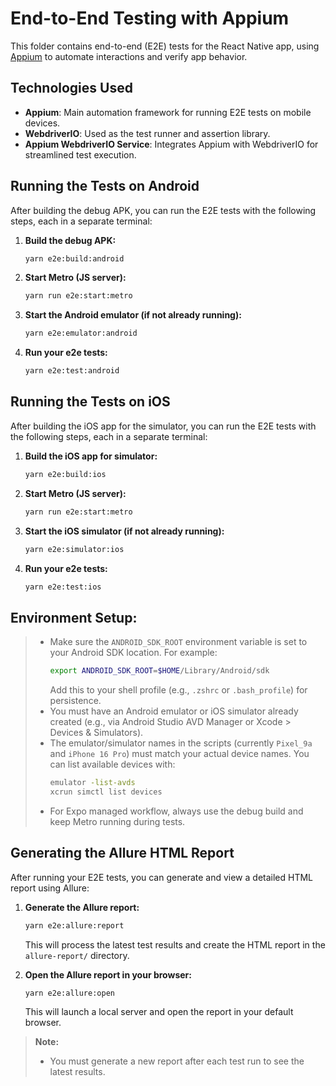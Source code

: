 # End-to-End Testing with Appium

This folder contains end-to-end (E2E) tests for the React Native app, using [Appium](https://appium.io/) to automate interactions and verify app behavior.

## Technologies Used

- **Appium**: Main automation framework for running E2E tests on mobile devices.
- **WebdriverIO**: Used as the test runner and assertion library.
- **Appium WebdriverIO Service**: Integrates Appium with WebdriverIO for streamlined test execution.

## Running the Tests on Android

After building the debug APK, you can run the E2E tests with the following steps, each in a separate terminal:

1. **Build the debug APK:**
   ```sh
   yarn e2e:build:android
   ```
2. **Start Metro (JS server):**
   ```sh
   yarn run e2e:start:metro
   ```
3. **Start the Android emulator (if not already running):**
   ```sh
   yarn e2e:emulator:android
   ```
4. **Run your e2e tests:**
   ```sh
   yarn e2e:test:android
   ```


## Running the Tests on iOS

After building the iOS app for the simulator, you can run the E2E tests with the following steps, each in a separate terminal:

1. **Build the iOS app for simulator:**
   ```sh
   yarn e2e:build:ios
   ```
2. **Start Metro (JS server):**
   ```sh
   yarn run e2e:start:metro
   ```
3. **Start the iOS simulator (if not already running):**
   ```sh
   yarn e2e:simulator:ios
   ```
4. **Run your e2e tests:**
   ```sh
   yarn e2e:test:ios
   ```


## **Environment Setup:**

> - Make sure the `ANDROID_SDK_ROOT` environment variable is set to your Android SDK location. For example:
>   ```sh
>   export ANDROID_SDK_ROOT=$HOME/Library/Android/sdk
>   ```
>   Add this to your shell profile (e.g., `.zshrc` or `.bash_profile`) for persistence.
> - You must have an Android emulator or iOS simulator already created (e.g., via Android Studio AVD Manager or Xcode > Devices & Simulators).
> - The emulator/simulator names in the scripts (currently `Pixel_9a` and `iPhone 16 Pro`) must match your actual device names. You can list available devices with:
>   ```sh
>   emulator -list-avds
>   xcrun simctl list devices
>   ```
> - For Expo managed workflow, always use the debug build and keep Metro running during tests.


## Generating the Allure HTML Report

After running your E2E tests, you can generate and view a detailed HTML report using Allure:

1. **Generate the Allure report:**
   ```sh
   yarn e2e:allure:report
   ```
   This will process the latest test results and create the HTML report in the `allure-report/` directory.

2. **Open the Allure report in your browser:**
   ```sh
   yarn e2e:allure:open
   ```
   This will launch a local server and open the report in your default browser.

> **Note:**
> - You must generate a new report after each test run to see the latest results.